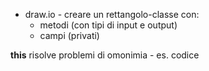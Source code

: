 - draw.io - creare un rettangolo-classe con:
	- metodi (con tipi di input e output)
	- campi (privati)

**this** risolve problemi di omonimia - es. codice